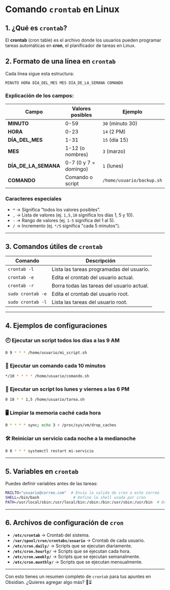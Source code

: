 # Comando `crontab` en Linux

## 1. ¿Qué es `crontab`?

El **crontab** (cron table) es el archivo donde los usuarios pueden programar tareas automáticas en **cron**, el planificador de tareas en Linux.

## 2. Formato de una línea en `crontab`

Cada línea sigue esta estructura:

```plaintext
MINUTO HORA DÍA_DEL_MES MES DÍA_DE_LA_SEMANA COMANDO
```

### Explicación de los campos:

|Campo|Valores posibles|Ejemplo|
|---|---|---|
|**MINUTO**|0-59|`30` (minuto 30)|
|**HORA**|0-23|`14` (2 PM)|
|**DÍA_DEL_MES**|1-31|`15` (día 15)|
|**MES**|1-12 (o nombres)|`3` (marzo)|
|**DÍA_DE_LA_SEMANA**|0-7 (0 y 7 = domingo)|`1` (lunes)|
|**COMANDO**|Comando o script|`/home/usuario/backup.sh`|

### Caracteres especiales

- `*` → Significa "todos los valores posibles".
- `,` → Lista de valores (ej. `1,5,10` significa los días 1, 5 y 10).
- `-` → Rango de valores (ej. `1-5` significa del 1 al 5).
- `/` → Incremento (ej. `*/5` significa "cada 5 minutos").

---

## 3. Comandos útiles de `crontab`

|Comando|Descripción|
|---|---|
|`crontab -l`|Lista las tareas programadas del usuario.|
|`crontab -e`|Edita el crontab del usuario actual.|
|`crontab -r`|Borra todas las tareas del usuario actual.|
|`sudo crontab -e`|Edita el crontab del usuario root.|
|`sudo crontab -l`|Lista las tareas del usuario root.|

---

## 4. Ejemplos de configuraciones

### 🕘 Ejecutar un script todos los días a las 9 AM

```bash
0 9 * * * /home/usuario/mi_script.sh
```

### 🔄 Ejecutar un comando cada 10 minutos

```bash
*/10 * * * * /home/usuario/comando.sh
```

### 📅 Ejecutar un script los lunes y viernes a las 6 PM

```bash
0 18 * * 1,5 /home/usuario/tarea.sh
```

### 🖥️ Limpiar la memoria caché cada hora

```bash
0 * * * * sync; echo 3 > /proc/sys/vm/drop_caches
```

### 🛠️ Reiniciar un servicio cada noche a la medianoche

```bash
0 0 * * * systemctl restart mi-servicio
```

---

## 5. Variables en `crontab`

Puedes definir variables antes de las tareas:

```bash
MAILTO="usuario@correo.com"  # Envía la salida de cron a este correo
SHELL=/bin/bash               # Define la shell usada por cron
PATH=/usr/local/sbin:/usr/local/bin:/sbin:/bin:/usr/sbin:/usr/bin  # Define rutas
```

---

## 6. Archivos de configuración de `cron`

- **`/etc/crontab`** → Crontab del sistema.
- **`/var/spool/cron/crontabs/usuario`** → Crontab de cada usuario.
- **`/etc/cron.daily/`** → Scripts que se ejecutan diariamente.
- **`/etc/cron.hourly/`** → Scripts que se ejecutan cada hora.
- **`/etc/cron.weekly/`** → Scripts que se ejecutan semanalmente.
- **`/etc/cron.monthly/`** → Scripts que se ejecutan mensualmente.

---

Con esto tienes un resumen completo de `crontab` para tus apuntes en Obsidian. ¿Quieres agregar algo más? 🚀⏳